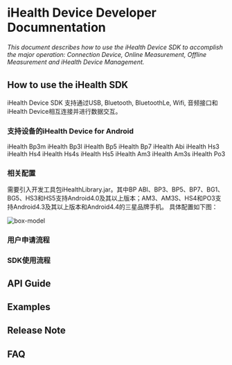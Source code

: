# iHealth Device Developer Documnentation
###### This document describes how to use the iHealth Device SDK to accomplish the major operation: Connection Device, Online Measurement, Offline Measurement and iHealth Device Management.

## How to use the iHealth SDK

iHealth Device SDK 支持通过USB, Bluetooth, BluetoothLe, Wifi, 音频接口和iHealth Device相互连接并进行数据交互。

### 支持设备的iHealth Device for Android

iHealth Bp3m 
iHealth Bp3l
iHealth Bp5
iHealth Bp7
iHealth Abi
iHealth Hs3
iHealth Hs4
iHealth Hs4s
iHealth Hs5
iHealth Am3
iHealth Am3s
iHealth Po3

### 相关配置

需要引入开发工具包iHealthLibrary.jar。其中BP ABI、BP3、BP5、BP7、BG1、BG5、HS3和HS5支持Android4.0及其以上版本；AM3、AM3S、HS4和PO3支持Android4.3及其以上版本和Android4.4的三星品牌手机。
具体配置如下图：

![box-model](https://github.com/iHealthDeviceLabs/iHealthDeviceLabs-Android/blob/master/public/ihealth_device_doc.png?raw=true)

### 用户申请流程


### SDK使用流程


####

####

####

####

## API Guide

## Examples


## Release Note


## FAQ
